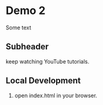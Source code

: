 # Demo 2

Some text

## Subheader

keep watching YouTube tutorials.

## Local Development

1. open index.html in your browser.
